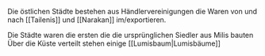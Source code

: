 Die östlichen Städte bestehen aus Händlervereinigungen die Waren von und nach [[Tailenis]] und [[Narakan]] im/exportieren.

Die Städte waren die ersten die die ursprünglichen Siedler aus Milis bauten
Über die Küste verteilt stehen einige [[Lumisbaum|Lumisbäume]] 